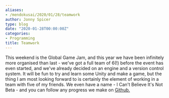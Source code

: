 ```yaml
---
aliases:
- /mendokusai/2020/01/28/teamwork
author: Jonny Spicer
type: blog
date: "2020-01-28T00:00:00Z"
categories:
- Programming
title: Teamwork
---
```

This weekend is the Global Game Jam, and this year we have been infinitely more organised than last - we've got a full team of 6(!)
before the event has even started, and we've already decided on an engine and a version control system. It will be fun to try and
learn some Unity and make a game, but the thing I am most looking forward to is certainly the element of working in a team with
five of my friends. We even have a name - I Can't Believe It's Not Beta - and you can follow any progress we make on [Github.](https://github.com/ICantBelieveItsNotBeta)
